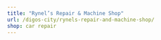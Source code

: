 ```yaml
---
title: "Rynel’s Repair & Machine Shop"
url: /digos-city/rynels-repair-and-machine-shop/
shop: car repair
---
```

